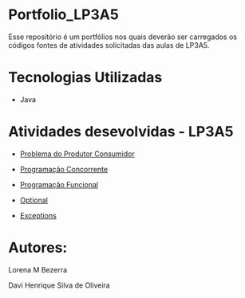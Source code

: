 # Portfolio_LP3A5
Esse repositório é um portfólios nos quais deverão ser carregados os códigos fontes de atividades solicitadas das aulas de LP3A5.

# Tecnologias Utilizadas

- Java

# Atividades desevolvidas - LP3A5

- [Problema do Produtor Consumidor]()

- [Programação Concorrente]()

- [Programação Funcional]()

- [Optional]()

- [Exceptions]()


# Autores:
Lorena M Bezerra

Davi Henrique Silva de Oliveira
